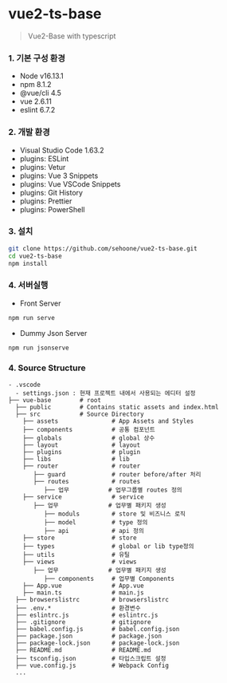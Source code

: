 # vue2-ts-base

> Vue2-Base with typescript

### 1. 기본 구성 환경

- Node v16.13.1
- npm 8.1.2
- @vue/cli 4.5
- vue 2.6.11
- eslint 6.7.2

### 2. 개발 환경

- Visual Studio Code 1.63.2
- plugins: ESLint
- plugins: Vetur
- plugins: Vue 3 Snippets
- plugins: Vue VSCode Snippets
- plugins: Git History
- plugins: Prettier
- plugins: PowerShell

### 3. 설치

```sh
git clone https://github.com/sehoone/vue2-ts-base.git
cd vue2-ts-base
npm install

```

### 4. 서버실행

- Front Server

```sh
npm run serve
```

- Dummy Json Server

```sh
npm run jsonserve
```

### 4. Source Structure

```
- .vscode
  - settings.json : 현재 프로젝트 내에서 사용되는 에디터 설정
├── vue-base        # root
  ├── public        # Contains static assets and index.html
  ├── src           # Source Directory
    ├── assets               # App Assets and Styles
    ├── components           # 공통 컴포넌트
    ├── globals              # global 상수
    ├── layout               # layout
    ├── plugins              # plugin
    ├── libs                 # lib
    ├── router               # router
       ├── guard             # router before/after 처리
       ├── routes            # routes
          ├── 업무           # 업무그룹별 routes 정의
    ├── service              # service
       ├── 업무              # 업무별 패키지 생성
          ├── moduls         # store 및 비즈니스 로직
          ├── model          # type 정의
          ├── api            # api 정의
    ├── store                # store
    ├── types                # global or lib type정의
    ├── utils                # 유틸
    ├── views                # views
       ├── 업무              # 업무별 패키지 생성
          ├── components     # 업무별 Components
    ├── App.vue              # App.vue
    ├── main.ts              # main.js
  ├── browserslistrc         # browserslistrc
  ├── .env.*                 # 환경변수
  ├── eslintrc.js            # eslintrc.js
  ├── .gitignore             # gitignore
  ├── babel.config.js        # babel.config.json
  ├── package.json           # package.json
  ├── package-lock.json      # package-lock.json
  ├── README.md              # README.md
  ├── tsconfig.json          # 타입스크립트 설정
  ├── vue.config.js          # Webpack Config
  ...

```

